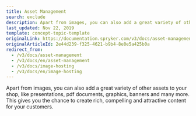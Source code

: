 ```yaml
---
title: Asset Management
search: exclude
description: Apart from images, you can also add a great variety of other assets to your shop, like presentations, pdf documents, graphics, banners and many more.
last_updated: Nov 22, 2019
template: concept-topic-template
originalLink: https://documentation.spryker.com/v3/docs/asset-management
originalArticleId: 2e44d239-f325-4621-b9b4-8e0e5a425b0a
redirect_from:
  - /v3/docs/asset-management
  - /v3/docs/en/asset-management
  - /v3/docs/image-hosting
  - /v3/docs/en/image-hosting
---
```


Apart from images, you can also add a great variety of other assets to your shop, like presentations, pdf documents, graphics, banners and many more. This gives you the chance to create rich, compelling and attractive content for your customers.
